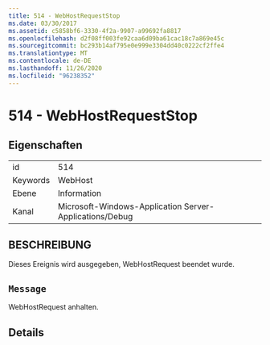 ```yaml
---
title: 514 - WebHostRequestStop
ms.date: 03/30/2017
ms.assetid: c5858bf6-3330-4f2a-9907-a99692fa8817
ms.openlocfilehash: d2f08ff003fe92caa6d09ba61cac18c7a869e45c
ms.sourcegitcommit: bc293b14af795e0e999e3304dd40c0222cf2ffe4
ms.translationtype: MT
ms.contentlocale: de-DE
ms.lasthandoff: 11/26/2020
ms.locfileid: "96238352"
---
```

# <a name="514---webhostrequeststop"></a>514 - WebHostRequestStop

## <a name="properties"></a>Eigenschaften  
  
|||  
|-|-|  
|id|514|  
|Keywords|WebHost|  
|Ebene|Information|  
|Kanal|Microsoft-Windows-Application Server-Applications/Debug|  
  
## <a name="description"></a>BESCHREIBUNG  

 Dieses Ereignis wird ausgegeben, WebHostRequest beendet wurde.  
  
## <a name="message"></a>`Message`  

 WebHostRequest anhalten.  
  
## <a name="details"></a>Details
